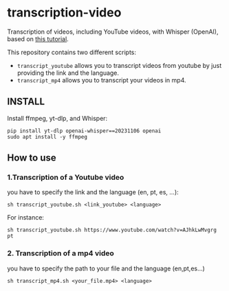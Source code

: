 # transcription-video

Transcription of videos, including YouTube videos, with Whisper (OpenAI), based on [this tutorial](https://colab.research.google.com/drive/18DOphWmaXtF9Xz591WQ6_Llyekb6k8I3?usp=sharing&s=03).

This repository contains two different scripts:

* `transcript_youtube` allows you to transcript videos from youtube by just providing the link and the language.
* `transcript_mp4` allows you to transcript your videos in mp4.


## INSTALL

Install ffmpeg,  yt-dlp, and Whisper:

```
pip install yt-dlp openai-whisper==20231106 openai
sudo apt install -y ffmpeg
```

## How to use

### 1.Transcription of a Youtube video

you have to specify the link and the language (en, pt, es, ...):

```
sh transcript_youtube.sh <link_youtube> <language>
```

For instance:

```
sh transcript_youtube.sh https://www.youtube.com/watch?v=AJhkLwMvgrg pt
```

### 2. Transcription of a mp4 video

you have to specify the path to your file and the language (en,pt,es...)
```
sh transcript_mp4.sh <your_file.mp4> <language>
```


